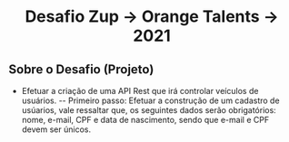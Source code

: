 <h1 align="center">
  <span> Desafio Zup -> Orange Talents -> 2021 </span>
</h1>

<h2>Sobre o Desafio (Projeto)</h2>

- Efetuar a criação de uma API Rest que irá controlar veículos de usuários.
-- Primeiro passo: Efetuar a construção de um cadastro de usúarios, vale ressaltar que, os seguintes dados serão obrigatórios: nome, e-mail, CPF e data de nascimento, sendo que e-mail e CPF devem ser únicos.

